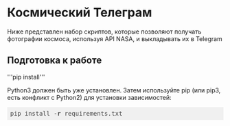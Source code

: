 <h1>Космический Телеграм</h1>

Ниже представлен набор скриптов, которые позволяют получать фотографии космоса, используя API NASA, и выкладывать их в Telegram

<h2>Подготовка к работе</h2>

'''pip install'''

Python3 должен быть уже установлен. Затем используйте pip (или pip3, есть конфликт с Python2) для установки зависимостей:

<pre class="hljs" style="display: block; overflow-x: auto; padding: 0.5em; background-color: rgb(240, 240, 240); color: rgb(68, 68, 68);">pip install -<span class="hljs-keyword" style="font-weight: 700;">r</span> requirements.txt</pre>
